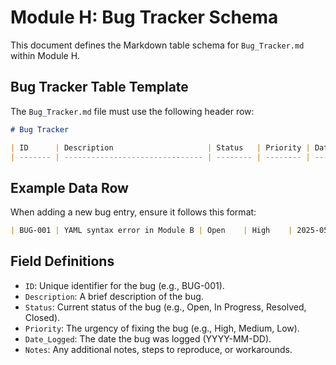 # Module H: Bug Tracker Schema

This document defines the Markdown table schema for `Bug_Tracker.md` within Module H.

## Bug Tracker Table Template
The `Bug_Tracker.md` file must use the following header row:

```markdown
# Bug Tracker

| ID      | Description                     | Status   | Priority | Date_Logged | Notes            |
| ------- | ------------------------------- | -------- | -------- | ----------- | ---------------- |
```

## Example Data Row
When adding a new bug entry, ensure it follows this format:

```markdown
| BUG-001 | YAML syntax error in Module B | Open    | High    | 2025-05-31  | Needs quick fix    |
```

## Field Definitions
- `ID`: Unique identifier for the bug (e.g., BUG-001).
- `Description`: A brief description of the bug.
- `Status`: Current status of the bug (e.g., Open, In Progress, Resolved, Closed).
- `Priority`: The urgency of fixing the bug (e.g., High, Medium, Low).
- `Date_Logged`: The date the bug was logged (YYYY-MM-DD).
- `Notes`: Any additional notes, steps to reproduce, or workarounds.